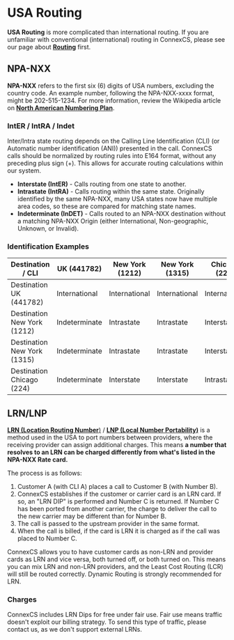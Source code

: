 # USA Routing
**USA Routing** is more complicated than international routing. If you are unfamiliar with conventional (international) routing in ConnexCS, please see our page about [**Routing**](https://docs.connexcs.com/routing/) first.

## NPA-NXX
**NPA-NXX** refers to the first six (6) digits of USA numbers, excluding the country code. An example number, following the NPA-NXX-xxxx format, might be 202-515-1234. For more information, review the Wikipedia article on [**North American Numbering Plan**](https://en.wikipedia.org/wiki/North_American_Numbering_Plan).


### IntER / IntRA / Indet
Inter/Intra state routing depends on the 	Calling Line Identification (CLI) (or Automatic number identification (ANI)) presented in the call. ConnexCS calls should be normalized by routing rules into E164 format, without any preceding plus sign (+). This allows for accurate routing calculations within our system.

* **Interstate (IntER)** - Calls routing from one state to another.
* **Intrastate (IntRA)** - Calls routing within the same state. Originally identified by the same NPA-NXX, many USA states now have multiple area codes, so these are compared for matching state names.
* **Indeterminate (InDET)** - Calls routed to an NPA-NXX destination without a matching NPA-NXX Origin (either International, Non-geographic, Unknown, or Invalid).

### Identification Examples
| Destination / CLI           | UK (441782)   | New York (1212) | New York (1315) | Chicago (224) | Unknown       | Withheld      |
|-----------------------------|---------------|-----------------|-----------------|---------------|---------------|---------------|
| Destination UK (441782)     | International | International   | International   | International | International | International |
| Destination New York (1212) | Indeterminate | Intrastate      | Intrastate      | Interstate    | Indeterminate | Indeterminate |
| Destination New York (1315) | Indeterminate | Intrastate      | Intrastate      | Interstate    | Indeterminate | Indeterminate |
| Destination Chicago (224)   | Indeterminate | Interstate      | Interstate      | Intrastate    | Indeterminate | Indeterminate |


## LRN/LNP 
[**LRN (Location Routing Number**)](https://en.wikipedia.org/wiki/Location_Routing_Number) / [**LNP (Local Number Portability)**](https://en.wikipedia.org/wiki/Local_number_portability) is a method used in the USA to port numbers between providers, where the receiving provider can assign additional charges. This means **a number that resolves to an LRN can be charged differently from what's listed in the NPA-NXX Rate card.**

The process is as follows:

1. Customer A (with CLI A) places a call to Customer B (with Number B).
2. ConnexCS establishes if the customer or carrier card is an LRN card. If so, an "LRN DIP" is performed and Number C is returned. If Number C has been ported from another carrier, the charge to deliver the call to the new carrier may be different than for Number B.
3. The call is passed to the upstream provider in the same format.
4. When the call is billed, if the card is LRN it is charged as if the call was placed to Number C.

ConnexCS allows you to have customer cards as non-LRN and provider cards as LRN and vice versa, both turned off, or both turned on. This means you can mix LRN and non-LRN providers, and the Least Cost Routing (LCR) will still be routed correctly. Dynamic Routing is strongly recommended for LRN.

### Charges
ConnexCS includes LRN Dips for free under fair use. Fair use means traffic doesn't exploit our billing strategy. To send this type of traffic, please contact us, as we don't support external LRNs.
<!--stackedit_data:
eyJoaXN0b3J5IjpbLTEzNjYwMDQyMTddfQ==
-->